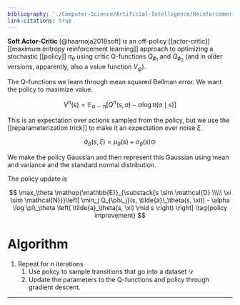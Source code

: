 ```yaml
---
bibliography: './Computer-Science/Artificial-Intelligence/Reinforcement-Learning/papers.bib'
link-citations: true
---
```


**Soft Actor-Critic** [@haarnoja2018soft] is an off-policy [[actor-critic]] [[maximum entropy reinforcement learning]] approach to optimizing a stochastic [[policy]] $\pi_\theta$ using critic Q-functions $Q_{\phi_1}$ and $Q_{\phi_2}$ (and in older versions, apparently, also a value function $V_\psi$).

The Q-functions we learn through mean squared Bellman error. We want the policy to maximize value.

$$
V^\pi(s) = \mathop{\mathbb{E}}_{a \sim \pi}\left[ Q^\pi(s, a) - \alpha \log \pi(a \mid s) \right]
$$

This is an expectation over actions sampled from the policy, but we use the [[reparameterization trick]] to make it an expectation over noise $\xi$. 

$$
\tilde{a}_\theta(s, \xi) = \mu_\theta(s) + \sigma_\theta(s) \odot
$$

We make the policy Gaussian and then represent this Gaussian using mean and variance and the standard normal distribution.

The policy update is

$$
\max_\theta \mathop{\mathbb{E}}_{\substack{s \sim \mathcal{D} \\\\\ \xi \sim \mathcal{N}}}\left[ \min_j Q_{\phi_j}(s, \tilde{a}\_\theta(s, \xi)) - \alpha \log \pi\_\theta \left( \tilde{a}_\theta(s, \xi) \mid s \right) \right] \tag{policy improvement}
$$

# Algorithm

1. Repeat for $n$ iterations
    1. Use policy to sample transitions that go into a dataset $\mathcal{D}$
    2. Update the parameters to the Q-functions and policy through gradient descent.

---
